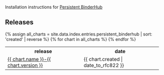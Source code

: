 <html>
<body>

<p>Installation instructions for <a href="https://github.com/gesiscss/persistent_binderhub">Persistent BinderHub</a></p>

<h2>Releases</h2>
{% assign all_charts = site.data.index.entries.persistent_binderhub | sort: 'created' | reverse %}
<table>
  <tr>
    <th>release</th>
    <th>date</th>
  </tr>
  {% for chart in all_charts %}
    <tr>
      <td>
      <a href="{{ chart.urls[0] }}">
          {{ chart.name }}-{{ chart.version }}
      </a>
      </td>
      <td>
      <span class='date'>{{ chart.created | date_to_rfc822 }}</span>
      </td>
    </tr>
  {% endfor %}
</table>
</body>
</html>
